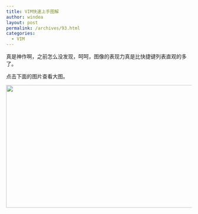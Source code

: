 ```yaml
---
title: VIM快速上手图解
author: windea
layout: post
permalink: /archives/93.html
categories:
  - VIM
---
```

真是神作啊，之前怎么没发现，呵呵，图像的表现力真是比快捷键列表直观的多了。

点击下面的图片查看大图。

<a href="/wp-content/uploads/2011/05/vim.png" target="_blank"><img class="alignnone size-large wp-image-94" title="vim" src="/wp-content/uploads/2011/05/vim-1024x593.png" alt="" width="576" height="333" /></a>
